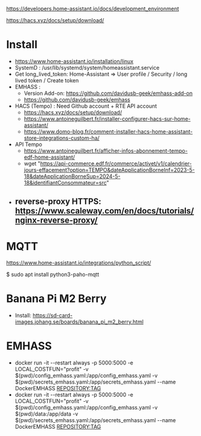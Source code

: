 
https://developers.home-assistant.io/docs/development_environment

https://hacs.xyz/docs/setup/download/


# Install
- https://www.home-assistant.io/installation/linux
- SystemD :  /usr/lib/systemd/system/homeassistant.service
- Get long_lived_token: Home-Assistant => User profile / Security / long lived token / Create token
- EMHASS : 
	- Version Add-on: https://github.com/davidusb-geek/emhass-add-on
	- https://github.com/davidusb-geek/emhass
- HACS (Tempo) : Need Github account + RTE API account
	- https://hacs.xyz/docs/setup/download/
	- https://www.antoineguilbert.fr/installer-configurer-hacs-sur-home-assistant/
	- https://www.domo-blog.fr/comment-installer-hacs-home-assistant-store-integrations-custom-ha/
- API Tempo
	- https://www.antoineguilbert.fr/afficher-infos-abonnement-tempo-edf-home-assistant/
	- wget "https://api-commerce.edf.fr/commerce/activet/v1/calendrier-jours-effacement?option=TEMPO&dateApplicationBorneInf=2023-5-18&dateApplicationBorneSup=2024-5-18&identifiantConsommateur=src"
- reverse-proxy HTTPS: https://www.scaleway.com/en/docs/tutorials/nginx-reverse-proxy/
	- 

# MQTT

https://www.home-assistant.io/integrations/python_script/

$ sudo apt install python3-paho-mqtt

# Banana Pi M2 Berry
- Install: https://sd-card-images.johang.se/boards/banana_pi_m2_berry.html

# EMHASS
- docker run -it --restart always -p 5000:5000 -e LOCAL_COSTFUN="profit" -v $(pwd)/config_emhass.yaml:/app/config_emhass.yaml -v $(pwd)/secrets_emhass.yaml:/app/secrets_emhass.yaml --name DockerEMHASS <REPOSITORY:TAG>
- docker run -it --restart always -p 5000:5000 -e LOCAL_COSTFUN="profit" -v $(pwd)/config_emhass.yaml:/app/config_emhass.yaml -v $(pwd)/data:/app/data  -v $(pwd)/secrets_emhass.yaml:/app/secrets_emhass.yaml --name DockerEMHASS <REPOSITORY:TAG>
